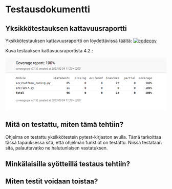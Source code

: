 # Testausdokumentti

## Yksikkötestauksen kattavuusraportti

Yksikkötestauksen kattavuusraportti on löydettävissä täältä:
[![codecov](https://codecov.io/gh/susannakinnunen/tiralabra-tiedontiivistys-algoritmit/branch/main/graph/badge.svg?token=KEMF99W3XG)](https://codecov.io/gh/susannakinnunen/tiralabra-tiedontiivistys-algoritmit)

Kuva testauksen kattavuusraportista 4.2.:

![Testikattavuusraportti-kuva 4.2.](https://github.com/susannakinnunen/tiralabra-tiedontiivistys-algoritmit/blob/main/dokumentaatio/kuvat/Coveragereport%20from%202023-02-04%2011-21-23.png)

## Mitä on testattu, miten tämä tehtiin?

Ohjelma on testattu yksikkötestein pytest-kirjaston avulla. Tämä tarkoittaa tässä tapauksessa sitä, että ohjelman funktiot on testattu. Niissä testataan sitä, palauttavatko ne halutunlaisen vastatuksen.

## Minkälaisilla syötteillä testaus tehtiin?

## Miten testit voidaan toistaa?
